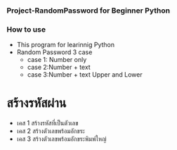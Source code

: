 ### Project-RandomPassword for Beginner Python
### How to use
* This program for learinnig Python
* Random Password 3 case
    * case 1: Number only
    * case 2:Number + text
    * case 3:Number + text Upper and Lower
# สร้างรหัสผ่าน
* เคส 1 สร้างรหัสที่เป็นตัวเลข
* เคส 2 สร้างตัวเลขพร้อมอักขระ
* เคส 3 สร้างตัวเลขพร้อมอักขระพิมพ์ใหญ่ 